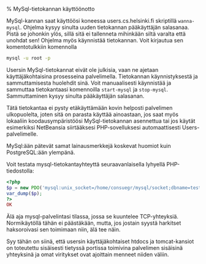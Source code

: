 % MySql-tietokannan käyttöönotto

MySql-kannan saat käyttöösi koneessa users.cs.helsinki.fi
skriptillä `wanna-mysql`. 
Ohjelma kysyy sinulta uuden tietokannan pääkäyttäjän salasanaa.
Pistä se johonkin ylös, sillä sitä ei tallenneta mihinkään siltä varalta että unohdat sen!
Ohjelma myös käynnistää tietokannan. Voit kirjautua sen komentotulkkiin komennolla

~~~bash
mysql -u root -p
~~~

Usersin MySql-tietokannat eivät ole julkisia, vaan ne ajetaan käyttäjäkohtaisina prosesseina palvelimella.
Tietokannan käynnistyksestä ja sammuttamisesta huolehdit sinä.
Voit manuaalisesti käynnistää ja sammuttaa tietokantaasi komennoilla `start-mysql` ja `stop-mysql`.
Sammuttaminen kysyy sinulta pääkäyttäjän salasanan.

Tätä tietokantaa ei pysty etäkäyttämään kovin helposti palvelimen ulkopuolelta, joten sitä on parasta käyttää ainoastaan,
jos saat myös lokaaliin koodausympäristöösi MySql-tietokannan asennettua tai 
jos käytät esimerkiksi NetBeansia siirtääksesi PHP-sovelluksesi automaattisesti Users-palvelimelle.

MySql:ään pätevät samat lainausmerkkejä koskevat huomiot kuin PostgreSQL:ään ylempänä.

<info>
Voit testata mysql-tietokantayhteyttä seuraavanlaisella lyhyellä PHP-tiedostolla:

~~~php
<?php
$p = new PDO('mysql:unix_socket=/home/consuegr/mysql/socket;dbname=test','root', 'salasana');
var_dump($p);
?>
OK
~~~

</info>

<alert>
Älä aja mysql-palvelintasi tilassa, jossa se kuuntelee TCP-yhteyksiä.
Normikäytöllä tähän ei päästäkään, mutta, 
jos jostain syystä harkitset haksoroivasi sen toimimaan niin, älä tee näin.

Syy tähän on siinä, että usersin käyttäjäkohtaiset htdocs ja tomcat-kansiot on
toteutettu sisäisesti tietyssä portissa toimivina palvelimen sisäisinä yhteyksinä
ja omat viritykset ovat ajoittain menneet niiden väliin.
</alert>

